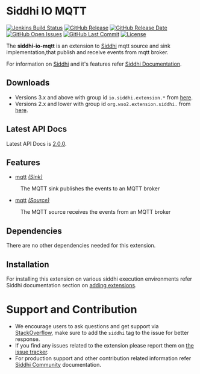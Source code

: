 Siddhi IO MQTT
======================================

[![Jenkins Build Status](https://wso2.org/jenkins/job/siddhi/job/siddhi-io-mqtt/badge/icon)](https://wso2.org/jenkins/job/siddhi/job/siddhi-io-mqtt/)
[![GitHub Release](https://img.shields.io/github/release/siddhi-io/siddhi-io-mqtt.svg)](https://github.com/siddhi-io/siddhi-io-mqtt/releases)
[![GitHub Release Date](https://img.shields.io/github/release-date/siddhi-io/siddhi-io-mqtt.svg)](https://github.com/siddhi-io/siddhi-io-mqtt/releases)
[![GitHub Open Issues](https://img.shields.io/github/issues-raw/siddhi-io/siddhi-io-mqtt.svg)](https://github.com/siddhi-io/siddhi-io-mqtt/issues)
[![GitHub Last Commit](https://img.shields.io/github/last-commit/siddhi-io/siddhi-io-mqtt.svg)](https://github.com/siddhi-io/siddhi-io-mqtt/commits/master)
[![License](https://img.shields.io/badge/License-Apache%202.0-blue.svg)](https://opensource.org/licenses/Apache-2.0)
  
The **siddhi-io-mqtt** is an extension to <a target="_blank" href="https://wso2.github.io/siddhi">Siddhi</a> mqtt source and sink implementation,that publish and receive events from mqtt broker.

For information on <a target="_blank" href="https://siddhi.io/">Siddhi</a> and it's features refer <a target="_blank" href="https://siddhi.io/redirect/docs.html">Siddhi Documentation</a>. 

## Downloads
* Versions 3.x and above with group id `io.siddhi.extension.*` from <a target="_blank" href="https://mvnrepository.com/artifact/io.siddhi.extension.io.mqtt/siddhi-io-mqtt/">here</a>.
* Versions 2.x and lower with group id `org.wso2.extension.siddhi.` from  <a target="_blank" href="https://mvnrepository.com/artifact/io.siddhi.extension.io.mqtt/siddhi-io-mqtt">here</a>.

## Latest API Docs 

Latest API Docs is <a target="_blank" href="https://siddhi-io.github.io/siddhi-io-mqtt/api/2.0.0">2.0.0</a>.

## Features

* <a target="_blank" href="https://siddhi-io.github.io/siddhi-io-mqtt/api/2.0.0/#mqtt-sink">mqtt</a> *<a target="_blank" href="http://siddhi.io/documentation/siddhi-5.x/query-guide-5.x/#sink">(Sink)</a>*<br><div style="padding-left: 1em;"><p>The MQTT sink publishes the events to an MQTT broker </p></div>
* <a target="_blank" href="https://siddhi-io.github.io/siddhi-io-mqtt/api/2.0.0/#mqtt-source">mqtt</a> *<a target="_blank" href="http://siddhi.io/documentation/siddhi-5.x/query-guide-5.x/#source">(Source)</a>*<br><div style="padding-left: 1em;"><p>The MQTT source receives the events from an MQTT broker </p></div>

## Dependencies

There are no other dependencies needed for this extension.

## Installation

For installing this extension on various siddhi execution environments refer Siddhi documentation section on <a target="_blank" href="https://siddhi.io/redirect/add-extensions.html">adding extensions</a>.

# Support and Contribution

* We encourage users to ask questions and get support via <a target="_blank" href="https://stackoverflow.com/questions/tagged/siddhi">StackOverflow</a>, make sure to add the `siddhi` tag to the issue for better response.
* If you find any issues related to the extension please report them on <a target="_blank" href="https://github.com/siddhi-io/siddhi-execution-string/issues">the issue tracker</a>.
* For production support and other contribution related information refer <a target="_blank" href="https://siddhi.io/community/">Siddhi Community</a> documentation. 

